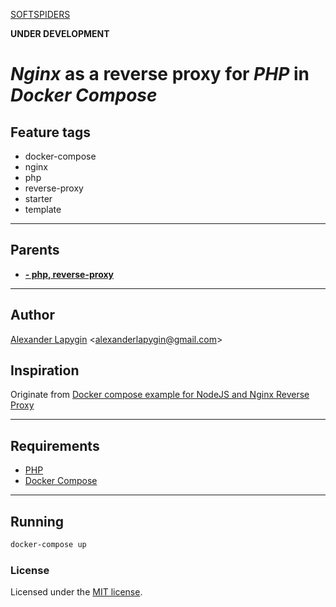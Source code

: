 [SOFTSPIDERS](https://github.com/softspiders/softspiders)

**UNDER DEVELOPMENT**

# *Nginx* as a reverse proxy for *PHP* in *Docker Compose*

## Feature tags

- docker-compose
- nginx
- php
- reverse-proxy
- starter
- template

---

## Parents

- [**- php, reverse-proxy**](https://github.com/AlexanderLapygin/nginx_docker-compose)

---

## Author

[Alexander Lapygin](https://github.com/AlexanderLapygin) <<alexanderlapygin@gmail.com>>

## Inspiration

Originate from [Docker compose example for NodeJS and Nginx Reverse Proxy](https://github.com/brycejech/node-docker-nginx)

---

## Requirements

- [PHP](https://www.php.net/manual/en/install.php)
- [Docker Compose](https://docs.docker.com/compose/install/)


---

## Running

```sh
docker-compose up
```

### License

Licensed under the [MIT license](./LICENSE).
